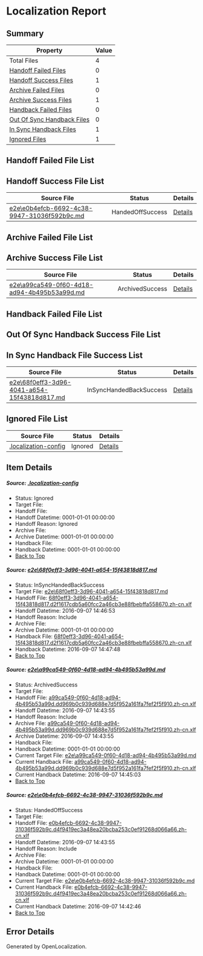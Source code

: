 # <a name='report-top'></a> Localization Report

## Summary
 Property | Value 
 -------- | ----- 
 Total Files | 4
[ Handoff Failed Files ](#handoff-failed-list)| 0
[ Handoff Success Files ](#handoff-success-list)| 1
[ Archive Failed Files ](#archive-failed-list)| 0
[ Archive Success Files ](#archive-success-list)| 1
[ Handback Failed Files ](#handback-failed-list)| 0
[ Out Of Sync Handback Files ](#outofsync-handback-success-list)| 0
[ In Sync Handback Files ](#insync-handback-success-list)| 1
[ Ignored Files ](#ignored-list)| 1

## <a name='handoff-failed-list'></a> Handoff Failed File List

## <a name='handoff-success-list'></a> Handoff Success File List
 Source File | Status | Details 
 ----------- | ------ | ------- 
 [e2e\e0b4efcb-6692-4c38-9947-31036f592b9c.md](https://github.com/OpenLocalizationTestOrg/ol-test0/blob/e15bd761f122204168e6b4fec3c6009c189a5b1d/e2e/e0b4efcb-6692-4c38-9947-31036f592b9c.md) | HandedOffSuccess | [Details](#54414f20144839582fd4d3bc9d823eda237045663)

## <a name='archive-failed-list'></a> Archive Failed File List

## <a name='archive-success-list'></a> Archive Success File List
 Source File | Status | Details 
 ----------- | ------ | ------- 
 [e2e\a99ca549-0f60-4d18-ad94-4b495b53a99d.md](https://github.com/OpenLocalizationTestOrg/ol-test0/blob/e15bd761f122204168e6b4fec3c6009c189a5b1d/e2e/a99ca549-0f60-4d18-ad94-4b495b53a99d.md) | ArchivedSuccess | [Details](#9c20f4b76bdda78fd9f1655d3711cdef635c89032)

## <a name='handback-failed-list'></a> Handback Failed File List

## <a name='outofsync-handback-success-list'></a> Out Of Sync Handback Success File List

## <a name='insync-handback-success-list'></a> In Sync Handback File Success List
 Source File | Status | Details 
 ----------- | ------ | ------- 
 [e2e\68f0eff3-3d96-4041-a654-15f43818d817.md](https://github.com/OpenLocalizationTestOrg/ol-test0/blob/aa08a63046736fe513cbf903a0e7b75e08a9ca0a/e2e/68f0eff3-3d96-4041-a654-15f43818d817.md) | InSyncHandedBackSuccess | [Details](#bf6ef48cfb6ef82c83d978061ebab888b16a08f31)

## <a name='ignored-list'></a> Ignored File List
 Source File | Status | Details 
 ----------- | ------ | ------- 
 [.localization-config](https://github.com/OpenLocalizationTestOrg/ol-test0/blob/aa08a63046736fe513cbf903a0e7b75e08a9ca0a/.localization-config) | Ignored | [Details](#c268a05ecaa7ec85942ed632c29928ee5bd6da8d0)

## Item Details
##### <a name='c268a05ecaa7ec85942ed632c29928ee5bd6da8d0'></a> Source: [.localization-config](https://github.com/OpenLocalizationTestOrg/ol-test0/blob/aa08a63046736fe513cbf903a0e7b75e08a9ca0a/.localization-config)
* Status: Ignored
* Target File: 
* Handoff File: 
* Handoff Datetime: 0001-01-01 00:00:00
* Handoff Reason: Ignored
* Archive File: 
* Archive Datetime: 0001-01-01 00:00:00
* Handback File: 
* Handback Datetime: 0001-01-01 00:00:00
* [Back to Top](#report-top)

##### <a name='bf6ef48cfb6ef82c83d978061ebab888b16a08f31'></a> Source: [e2e\68f0eff3-3d96-4041-a654-15f43818d817.md](https://github.com/OpenLocalizationTestOrg/ol-test0/blob/aa08a63046736fe513cbf903a0e7b75e08a9ca0a/e2e/68f0eff3-3d96-4041-a654-15f43818d817.md)
* Status: InSyncHandedBackSuccess
* Target File: [e2e\68f0eff3-3d96-4041-a654-15f43818d817.md](https://github.com/OpenLocalizationTestOrg/ol-test0-zhcn/blob/2478318164c0993161e9787d99ccc2c905f7994c/e2e/68f0eff3-3d96-4041-a654-15f43818d817.md)
* Handoff File: [68f0eff3-3d96-4041-a654-15f43818d817.d2f1617cdb5a60fcc2a46cb3e88fbebffa558670.zh-cn.xlf](https://github.com/OpenLocalizationTestOrg/ol-test0-handoff/blob/e0014ddb7685afc63cf0fa64411c6fba030fdac5/ol-handoff/OpenLocalizationTestOrg/ol-test0-zhcn/yuwzho/ht/68f0eff3-3d96-4041-a654-15f43818d817.d2f1617cdb5a60fcc2a46cb3e88fbebffa558670.zh-cn.xlf)
* Handoff Datetime: 2016-09-07 14:46:53
* Handoff Reason: Include
* Archive File: 
* Archive Datetime: 0001-01-01 00:00:00
* Handback File: [68f0eff3-3d96-4041-a654-15f43818d817.d2f1617cdb5a60fcc2a46cb3e88fbebffa558670.zh-cn.xlf](https://github.com/OpenLocalizationTestOrg/ol-test0-handback/blob/a6f3d06274dfc37e0ef083d4a257235d65072982/ol-handback/OpenLocalizationTestOrg/ol-test0-zhcn/yuwzho/ht/68f0eff3-3d96-4041-a654-15f43818d817.d2f1617cdb5a60fcc2a46cb3e88fbebffa558670.zh-cn.xlf)
* Handback Datetime: 2016-09-07 14:47:48
* [Back to Top](#report-top)

##### <a name='9c20f4b76bdda78fd9f1655d3711cdef635c89032'></a> Source: [e2e\a99ca549-0f60-4d18-ad94-4b495b53a99d.md](https://github.com/OpenLocalizationTestOrg/ol-test0/blob/e15bd761f122204168e6b4fec3c6009c189a5b1d/e2e/a99ca549-0f60-4d18-ad94-4b495b53a99d.md)
* Status: ArchivedSuccess
* Target File: 
* Handoff File: [a99ca549-0f60-4d18-ad94-4b495b53a99d.dd969b0c939d688e7d5f952a161fa7fef2f5f910.zh-cn.xlf](https://github.com/OpenLocalizationTestOrg/ol-test0-handoff/blob/5d80d0833e819211fa9b098025927bedb7fc099b/ol-handoff/OpenLocalizationTestOrg/ol-test0-zhcn/yuwzho/ht/a99ca549-0f60-4d18-ad94-4b495b53a99d.dd969b0c939d688e7d5f952a161fa7fef2f5f910.zh-cn.xlf)
* Handoff Datetime: 2016-09-07 14:43:55
* Handoff Reason: Include
* Archive File: [a99ca549-0f60-4d18-ad94-4b495b53a99d.dd969b0c939d688e7d5f952a161fa7fef2f5f910.zh-cn.xlf](https://github.com/OpenLocalizationTestOrg/ol-test0-handoff/blob/7b364d444da1888590e1d790ad6a816cbadb7b43/ol-archive/OpenLocalizationTestOrg/ol-test0-zhcn/yuwzho/ht/a99ca549-0f60-4d18-ad94-4b495b53a99d.dd969b0c939d688e7d5f952a161fa7fef2f5f910.zh-cn.xlf)
* Archive Datetime: 2016-09-07 14:43:55
* Handback File: 
* Handback Datetime: 0001-01-01 00:00:00
* Current Target File: [e2e\a99ca549-0f60-4d18-ad94-4b495b53a99d.md](https://github.com/OpenLocalizationTestOrg/ol-test0-zhcn/blob/cc4c30fef5bd64bfc32390c19450746ef77486ed/e2e/a99ca549-0f60-4d18-ad94-4b495b53a99d.md)
* Current Handback File: [a99ca549-0f60-4d18-ad94-4b495b53a99d.dd969b0c939d688e7d5f952a161fa7fef2f5f910.zh-cn.xlf](https://github.com/OpenLocalizationTestOrg/ol-test0-handback/blob/be52e52b3f9c1e0b999abf714a977454718f76bb/ol-handback/OpenLocalizationTestOrg/ol-test0-zhcn/yuwzho/ht/a99ca549-0f60-4d18-ad94-4b495b53a99d.dd969b0c939d688e7d5f952a161fa7fef2f5f910.zh-cn.xlf)
* Current Handback Datetime: 2016-09-07 14:45:03
* [Back to Top](#report-top)

##### <a name='54414f20144839582fd4d3bc9d823eda237045663'></a> Source: [e2e\e0b4efcb-6692-4c38-9947-31036f592b9c.md](https://github.com/OpenLocalizationTestOrg/ol-test0/blob/e15bd761f122204168e6b4fec3c6009c189a5b1d/e2e/e0b4efcb-6692-4c38-9947-31036f592b9c.md)
* Status: HandedOffSuccess
* Target File: 
* Handoff File: [e0b4efcb-6692-4c38-9947-31036f592b9c.d4f9419ec3a48ea20bcba253c0ef91268d066a66.zh-cn.xlf](https://github.com/OpenLocalizationTestOrg/ol-test0-handoff/blob/5d80d0833e819211fa9b098025927bedb7fc099b/ol-handoff/OpenLocalizationTestOrg/ol-test0-zhcn/yuwzho/ht/e0b4efcb-6692-4c38-9947-31036f592b9c.d4f9419ec3a48ea20bcba253c0ef91268d066a66.zh-cn.xlf)
* Handoff Datetime: 2016-09-07 14:43:55
* Handoff Reason: Include
* Archive File: 
* Archive Datetime: 0001-01-01 00:00:00
* Handback File: 
* Handback Datetime: 0001-01-01 00:00:00
* Current Target File: [e2e\e0b4efcb-6692-4c38-9947-31036f592b9c.md](https://github.com/OpenLocalizationTestOrg/ol-test0-zhcn/blob/49e2043d599953c9415efb900aa701a2ddbcd589/e2e/e0b4efcb-6692-4c38-9947-31036f592b9c.md)
* Current Handback File: [e0b4efcb-6692-4c38-9947-31036f592b9c.d4f9419ec3a48ea20bcba253c0ef91268d066a66.zh-cn.xlf](https://github.com/OpenLocalizationTestOrg/ol-test0-handback/blob/a699e639c43dab6b0b7ddd1d52399295d5915ff1/ol-handback/OpenLocalizationTestOrg/ol-test0-zhcn/yuwzho/ht/e0b4efcb-6692-4c38-9947-31036f592b9c.d4f9419ec3a48ea20bcba253c0ef91268d066a66.zh-cn.xlf)
* Current Handback Datetime: 2016-09-07 14:42:46
* [Back to Top](#report-top)


## Error Details

Generated by OpenLocalization.
